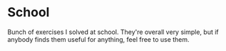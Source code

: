 # School
Bunch of exercises I solved at school.
They're overall very simple, but if anybody finds them useful for anything, feel free to use them.
